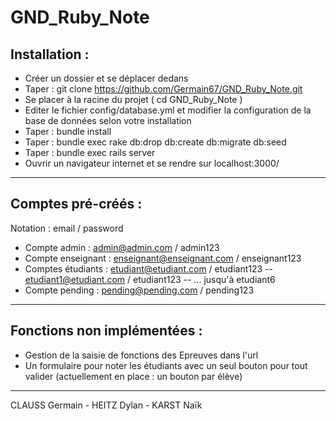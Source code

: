# GND_Ruby_Note

## Installation :

- Créer un dossier et se déplacer dedans
- Taper : git clone https://github.com/Germain67/GND_Ruby_Note.git
- Se placer à la racine du projet ( cd GND_Ruby_Note )
- Editer le fichier config/database.yml et modifier la configuration de la base de données selon votre installation
- Taper : bundle install
- Taper : bundle exec rake db:drop db:create db:migrate db:seed
- Taper : bundle exec rails server
- Ouvrir un navigateur internet et se rendre sur localhost:3000/

__________

## Comptes pré-créés : 

Notation : email / password

- Compte admin : admin@admin.com / admin123
- Compte enseignant : enseignant@enseignant.com / enseignant123
- Comptes étudiants : etudiant@etudiant.com / etudiant123 -- etudiant1@etudiant.com / etudiant123 -- ... jusqu'à etudiant6
- Compte pending : pending@pending.com / pending123

__________ 

## Fonctions non implémentées :
- Gestion de la saisie de fonctions des Epreuves dans l'url
- Un formulaire pour noter les étudiants avec un seul bouton pour tout valider (actuellement en place : un bouton par élève)

__________

CLAUSS Germain - HEITZ Dylan - KARST Naïk

